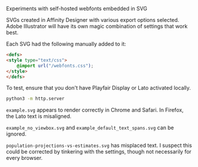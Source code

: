 Experiments with self-hosted webfonts embedded in SVG

SVGs created in Affinity Designer with various export options selected. Adobe Illustrator will have its own magic combination of settings that work best.

Each SVG had the following manually added to it:

```html
<defs>
<style type="text/css">
    @import url("/webfonts.css");
</style>
</defs>
```

To test, ensure that you don't have Playfair Display or Lato activated locally.

```bash
python3 -m http.server
```

 `example.svg` appears to render correctly in Chrome and Safari. In Firefox, the Lato text is misaligned.

 `example_no_viewbox.svg` and `example_default_text_spans.svg` can be ignored.

 `population-projections-vs-estimates.svg` has misplaced text. I suspect this could be corrected by tinkering with the settings, though not necessarily for every browser.